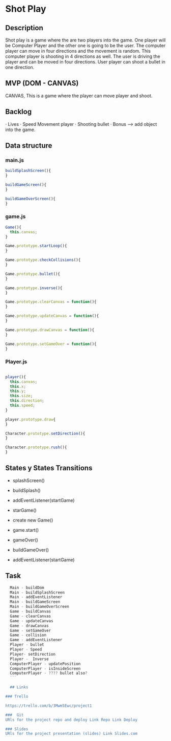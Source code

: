 # Shot Play

## Description

Shot play is a game where the are two players into the game. One player will be Computer Player and the other one is going to be the user. The computer player can move in four directions and the movement is random. This computer player is shooting in 4 directions as well. The user is driving the player and can be moved in four directions. User player can shoot a bullet in one direction.

## MVP (DOM - CANVAS)

CANVAS, This is a game where the player can move player and shoot.

## Backlog

· Lives
· Speed Movement player
· Shooting bullet
· Bonus --> add object into the game.

## Data structure

### main.js

```javascript
buildSplashScreen(){
}

buildGameScreen(){
}

buildGameOverScreen(){
}
```
### game.js

```javascript
Game(){
  this.canvas;
}

Game.prototype.startLoop(){
}

Game.prototype.checkCollisions(){
}

Game.prototype.bullet(){
}

Game.prototype.inverse(){
}

Game.prototype.clearCanvas = function(){
}

Game.prototype.updateCanvas = function(){
}

Game.prototype.drawCanvas = function(){ 
}

Game.prototype.setGameOver = function(){
}
```
### Player.js

```javascript

player(){
  this.canvas;
  this.x;
  this.y;
  this.size;
  this.direction;
  this.speed;
}

player.prototype.draw{
}

Character.prototype.setDirection(){
}

Character.prototype.rush(){
}
```


## States y States Transitions
  - splashScreen()
  - buildSplash()
  - addEventListener(startGame)
  
  
  - starGame()
  - create new Game()
  - game.start()
  
  
  - gameOver()
  - buildGameOver()
  - addEventListener(startGame) 


  ## Task
  ```javascript
    Main - buildDom
    Main - buildSplashScreen
    Main - addEventListener
    Main - buildGameScreen
    Main - buildGameOverScreen
    Game - buildCanvas
    Game - clearCanvas
    Game - updateCanvas
    Game - drawCanvas
    Game - setGameOver
    Game - collision
    Game - addEventListener
    Player - bullet 
    Player - Speed
    Player- setDirection
    Player -  Inverse
    ComputerPlayer - updatePosition
    ComputerPlayer - isInsideScreen
    ComputerPlayer - ???? bullet also?
    ```

    ## Links
  
  ### Trello
  
  https://trello.com/b/3Mwm5Ewc/project1
  
  ###  Git
  URls for the project repo and deploy Link Repo Link Deploy

  ### Slides
  URls for the project presentation (slides) Link Slides.com 